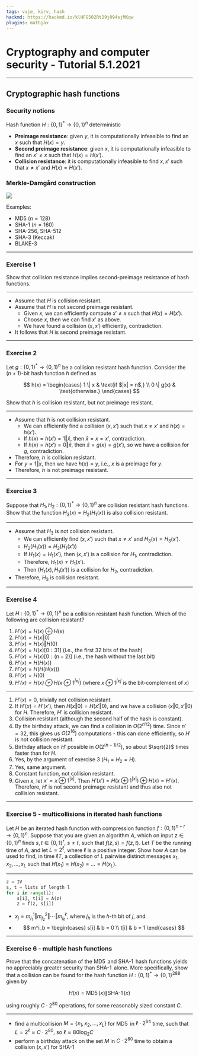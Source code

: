 ```yaml
---
tags: vaje, kirv, hash
hackmd: https://hackmd.io/klHFG502Rt29j094sjMKqw
plugins: mathjax
---
```

# Cryptography and computer security - Tutorial 5.1.2021

---

## Cryptographic hash functions

### Security notions

Hash function $H : {\lbrace 0, 1 \rbrace^*} \to \lbrace 0, 1 \rbrace^n$ deterministic

* **Preimage resistance**: given $y$, it is computationally infeasible to find an $x$ such that $H(x) = y$.
* **Second preimage resistance**: given $x$, it is computationally infeasible to find an $x' \ne x$ such that $H(x) = H(x')$.
* **Collision resistance**: it is computationally infeasible to find $x, x'$ such that $x \ne x'$ and $H(x) = H(x')$.

### Merkle-Damgård construction

![](https://upload.wikimedia.org/wikipedia/commons/thumb/e/ed/Merkle-Damgard_hash_big.svg/400px-Merkle-Damgard_hash_big.svg.png)

Examples:
* MD5 ($n = 128$)
* SHA-1 ($n = 160$)
* SHA-256, SHA-512
* SHA-3 (Keccak)
* BLAKE-3

---

### Exercise 1

Show that collision resistance implies second-preimage resistance of hash functions.

----

* Assume that $H$ is collision resistant.
* Assume that $H$ is not second preimage resistant.
  - Given $x$, we can efficiently compute $x' \ne x$ such that $H(x) = H(x')$.
  - Choose $x$, then we can find $x'$ as above.
  - We have found a collision $(x, x')$ efficiently, contradiction.
* It follows that $H$ is second preimage resistant.

---

### Exercise 2

Let $g : {\lbrace 0, 1 \rbrace^*} \to \lbrace 0, 1 \rbrace^n$ be a collision resistant hash function. Consider the $(n+1)$-bit hash function $h$ defined as

$$
h(x) = \begin{cases}
1 \| x & \text{if $|x| = n$,} \\
0 \| g(x) & \text{otherwise.}
\end{cases}
$$

Show that $h$ is collision resistant, but not preimage resistant.

----

* Assume that $h$ is not collision resistant.
  - We can efficiently find a collision $(x, x')$ such that $x \ne x'$ and $h(x) = h(x')$.
  - If $h(x) = h(x') = 1 \Vert \hat{x}$, then $\hat{x} = x = x'$, contradiction.
  - If $h(x) = h(x') = 0 \Vert \hat{x}$, then $\hat{x} = g(x) = g(x')$, so we have a collision for $g$, contradiction.
* Therefore, $h$ is collision resistant.
* For $y = 1 \Vert x$, then we have $h(x) = y$, i.e., $x$ is a preimage for $y$.
* Therefore, $h$ is not preimage resistant.

---

### Exercise 3

Suppose that ${H_1}, {H_2} : {\lbrace 0, 1 \rbrace^*} \to \lbrace 0, 1 \rbrace^n$ are collision resistant hash functions. Show that the function ${H_3}(x) = {H_2}({H_1}(x))$ is also collision resistant.

----

* Assume that ${H_3}$ is not collision resistant.
  - We can efficiently find $(x, x')$ such that $x \ne x'$ and ${H_3}(x) = {H_3}(x')$.
  - ${H_2}({H_1}(x)) = {H_2}({H_1}(x'))$
  - If ${H_1}(x) = {H_1}(x')$, then $(x, x')$ is a collision for ${H_1}$, contradiction.
  - Therefore, ${H_1}(x) \ne {H_1}(x')$.
  - Then $({H_1}(x), {H_1}(x'))$ is a collision for ${H_2}$, contradiction.
* Therefore, ${H_3}$ is collision resistant.

---

### Exercise 4

Let $H : {\lbrace 0, 1 \rbrace^*} \to \lbrace 0, 1 \rbrace^n$ be a collision resistant hash function. Which of the following are collision resistant?

1. $H'(x) = H(x) \oplus H(x)$
2. $H'(x) = H(x \Vert 0)$
3. $H'(x) = H(x) \Vert H(0)$
4. $H'(x) = H(x)[0:31]$ (i.e., the first $32$ bits of the hash)
5. $H'(x) = H(x)[0:(n-2)]$ (i.e., the hash without the last bit)
6. $H'(x) = H(H(x))$
7. $H'(x) = H(H(H(x)))$
8. $H'(x) = H(0)$
9. <i>$H'(x) = H(x) \oplus H(x \oplus 1^{|x|})$</i> (where <i>$x \oplus 1^{|x|}$</i> is the bit-complement of $x$)

----

1. $H'(x) = 0$, trivially not collision resistant.
2. If $H'(x) = H'(x')$, then $H(x \Vert 0) = H(x' \Vert 0)$, and we have a collision $(x \Vert 0, x' \Vert 0)$ for $H$. Therefore, $H'$ is collision resistant.
3. Collision resistant (although the second half of the hash is constant).
4. By the birthday attack, we can find a collision in $O(2^{n'/2})$ time. Since $n' = 32$, this gives us $O(2^{16})$ computations - this can done efficiently, so $H'$ is not collision resistant.
5. Birthday attack on $H'$ possible in $O(2^{(n-1)/2})$, so about $\sqrt{2}$ times faster than for $H$.
6. Yes, by the argument of exercise 3 $({H_1} = {H_2} = H)$.
7. Yes, same argument.
8. Constant function, not collision resistant.
9. Given $x$, let $x' = x \oplus 1^{|x|}$. Then $H'(x') = H(x \oplus 1^{|x|}) \oplus H(x) = H'(x)$. Therefore, $H'$ is not second preimage resistant and thus also not collision resistant.

---

### Exercise 5 - multicollisions in iterated hash functions

Let $H$ be an iterated hash function with compression function $f : \lbrace 0, 1 \rbrace^{n+r} \to \lbrace 0, 1 \rbrace^n$. Suppose that you are given an algorithm $A$, which on input $z \in \lbrace 0, 1 \rbrace^n$ finds $s, t \in \lbrace 0, 1 \rbrace^r$, $s \ne t$, such that $f(z, s) = f(z, t)$. Let $T$ be the running time of $A$, and let $L = 2^\ell$, where $\ell$ is a positive integer. Show how $A$ can be used to find, in time $\ell T$, a collection of $L$ pairwise distinct messages ${x_1}, {x_2}, \dots, {x_L}$ such that $H({x_1}) = H({x_2}) = \dots = H({x_L})$.

----

```python
z = IV
s, t = lists of length l
for i in range(l):
    s[i], t[i] = A(z)
    z = f(z, s[i])
```

* ${x_j} = {m^1_{j_1}} \Vert {m^2_{j_2}} \Vert \cdots \Vert {m^\ell_{j_\ell}}$, where ${j_h}$ is the $h$-th bit of $j$, and
* $$
  m^i_b = \begin{cases}
  s[i] & b = 0 \\
  t[i] & b = 1
  \end{cases}
  $$

---

### Exercise 6 - multiple hash functions

Prove that the concatenation of the $\operatorname{MD5}$ and $\operatorname{SHA-1}$ hash functions yields no appreciably greater security than $\operatorname{SHA-1}$ alone. More specifically, show that a collision can be found for the hash function $H : {\lbrace 0, 1 \rbrace^*} \to \lbrace 0, 1 \rbrace^{288}$ given by

$$
H(x) = \operatorname{MD5}(x) \| \operatorname{SHA-1}(x)
$$

using roughly $C \cdot 2^{80}$ operations, for some reasonably sized constant $C$.

----

* find a multicollision $M = \lbrace {x_1}, {x_2}, \dots, {x_L} \rbrace$ for $\operatorname{MD5}$ in $\ell \cdot 2^{64}$ time, such that $L = 2^\ell \approx C \cdot 2^{80}$, so $\ell \approx 80 \log_2{C}$
* perform a birthday attack on the set $M$ in $C \cdot 2^{80}$ time to obtain a collision $(x, x')$ for $\operatorname{SHA-1}$
